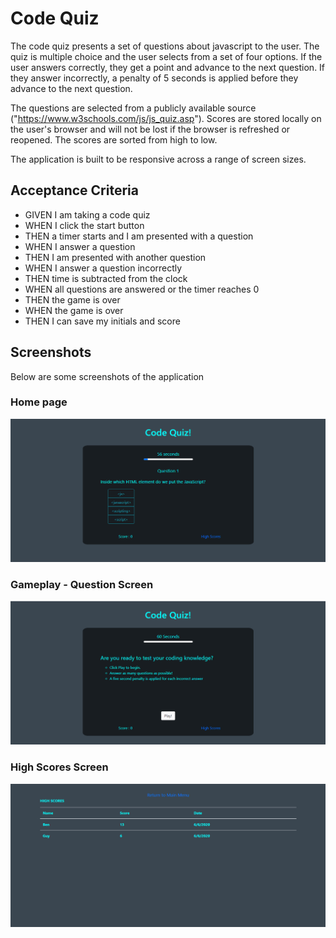# Code Quiz
The code quiz presents a set of questions about javascript to the user. The quiz is multiple choice and the user selects from a set of four options. If the user answers correctly, they get a point and advance to the next question. If they answer incorrectly, a penalty of 5 seconds is applied before they advance to the next question.

The questions are selected from a publicly available source ("https://www.w3schools.com/js/js_quiz.asp"). Scores are stored locally on the user's browser and will not be lost if the browser is refreshed or reopened. The scores are sorted from high to low.

The application is built to be responsive across a range of screen sizes.

## Acceptance Criteria
* GIVEN I am taking a code quiz
* WHEN I click the start button
* THEN a timer starts and I am presented with a question
* WHEN I answer a question
* THEN I am presented with another question
* WHEN I answer a question incorrectly
* THEN time is subtracted from the clock
* WHEN all questions are answered or the timer reaches 0
* THEN the game is over
* WHEN the game is over
* THEN I can save my initials and score


## Screenshots

Below are some screenshots of the application



### Home page
![Home page](https://github.com/bdcoelho/CodeQuiz/blob/master/assets/images/fs.png "Home page")



### Gameplay - Question Screen
![Gameplay](https://github.com/bdcoelho/CodeQuiz/blob/master/assets/images/gp.png "Gameplay")



### High Scores Screen


![High Scores Screen](https://github.com/bdcoelho/CodeQuiz/blob/master/assets/images/hs.png "High Scores Screen")
